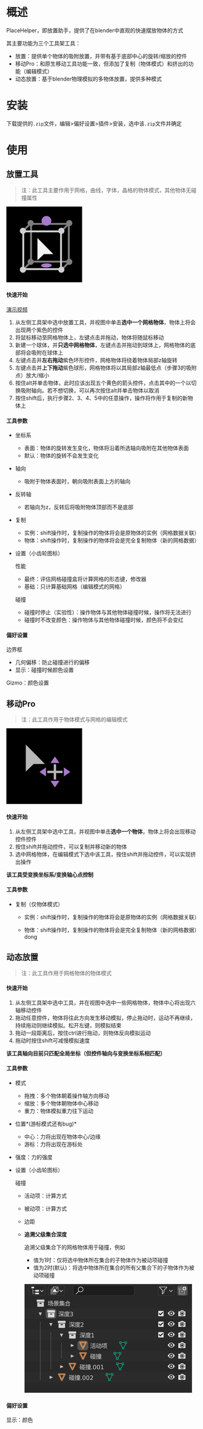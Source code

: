 # 概述

PlaceHelper，即放置助手，提供了在blender中直观的快速摆放物体的方式

其主要功能为三个工具架工具：

+ 放置：提供单个物体的吸附放置，并带有基于底部中心的旋转/缩放的控件
+ 移动Pro：和原生移动工具功能一致，但添加了复制（物体模式）和挤出的功能（编辑模式）
+ 动态放置：基于blender物理模拟的多物体放置，提供多种模式

# 安装

下载提供的`.zip`文件，编辑>偏好设置>插件>安装，选中该`.zip`文件并确定

# 使用

## 放置工具

> 注：此工具主要作用于网格，曲线，字体，晶格的物体模式，其他物体无碰撞属性

<img src="./docs/img_place.png" alt="img" style="zoom:50%;" />

#### 快速开始

[演示视频](./docs/test.mp4 ':include :type=video controls width=50%')

1. 从左侧工具架中选中放置工具，并视图中单击**选中一个网格物体**，物体上将会出现两个紫色的控件
2. 将鼠标移动至网格物体上，左键点击并拖动，物体将随鼠标移动
3. 新建一个球体，并**只选中网格物体**，左键点击并拖动到球体上，网格物体的底部将会吸附在球体上
4. 左键点击并**左右拖动**紫色环形控件，网格物体将绕着物体局部z轴旋转
5. 左键点击并**上下拖动**紫色球形，网格物体将以其局部z轴最低点（步骤3的吸附点）放大/缩小
6. 按住alt并单击物体，此时应该出现五个黄色的箭头控件，点击其中的一个以切换吸附轴向。若不想切换，可以再次按住alt并单击物体以取消
7. 按住shift后，执行步骤2、3、4、5中的任意操作，操作将作用于复制的新物体上

#### 工具参数

+ 坐标系

  + 表面：物体的旋转发生变化，物体将沿着所选轴向吸附在其他物体表面
  + 默认：物体的旋转不会发生变化

+ 轴向

  + 吸附于物体表面时，朝向吸附表面上方的轴向

+ 反转轴

  + 若轴向为z，反转后将吸附物体顶部而不是底部

+ 复制

  + 实例：shift操作时，复制操作的物体将会是原物体的实例（网格数据关联）
  + 物体：shift操作时，复制操作的物体将会是完全复制物体（新的网格数据）

+ 设置（小齿轮图标）

  性能

  + 最终：评估网格碰撞盒将计算网格的形态键，修改器
  + 基础：只计算基础网格（编辑模式的网格）

  碰撞

  + 碰撞时停止（实验性）：操作物体与其他物体碰撞时候，操作将无法进行
  + 碰撞时不改变颜色：操作物体与其他物体碰撞时候，颜色将不会变红

#### 偏好设置

边界框

+ 几何偏移：防止碰撞进行的偏移
+ 显示：碰撞时候颜色设置

Gizmo：颜色设置

## 移动Pro

> 注：此工具作用于物体模式与网格的编辑模式

<img src="./docs/img_trans.png" alt="img" style="zoom:50%;" />

#### 快速开始

1. 从左侧工具架中选中工具，并视图中单击**选中一个物体**，物体上将会出现移动控件控件
1. 按住shift并拖动控件，可以复制并移动新的物体
1. 选中网格物体，在编辑模式下选中该工具，按住shift并拖动控件，可以实现挤出操作

**该工具受变换坐标系/变换轴心点控制**

#### 工具参数

+ 复制（仅物体模式）

  + 实例：shift操作时，复制操作的物体将会是原物体的实例（网格数据关联）

  + 物体：shift操作时，复制操作的物体将会是完全复制物体（新的网格数据）dong



## 动态放置

> 注：此工具作用于网格物体的物体模式

#### 快速开始

1. 从左侧工具架中选中工具，并在视图中选中一些网格物体，物体中心将出现六轴移动控件
2. 拖动任意控件，物体将往此方向发生移动模拟，停止拖动时，运动不再继续，持续拖动则继续模拟。松开左键，则模拟结束
3. 拖动一段距离后，按住ctrl进行拖动，则物体反向模拟运动
4. 拖动时按住shift可减慢模拟速度

**该工具轴向目前只匹配全局坐标（但控件轴向与变换坐标系相匹配）**

#### 工具参数

+ 模式
  + 拖拽：多个物体朝着操作轴方向移动
  + 缩放：多个物体朝物体中心移动
  + 重力：物体模拟重力往下运动
+ 位置*(游标模式还有bug)*
  + 中心：力将出现在物体中心/边缘
  + 游标：力将出现在游标处

+ 强度：力的强度

+ 设置（小齿轮图标）

  碰撞

  + 活动项：计算方式

  + 被动项：计算方式

  + 边距

  + **追溯父级集合深度**

    追溯父级集合下的网格物体用于碰撞，例如

    + 值为1时：仅将选中物体所在集合的子物体作为被动项碰撞
    + 值为2时(默认)：将选中物体所在集合的所有父集合下的子物体作为被动项碰撞

    ![](./docs/coll_tips.png)
    
#### 偏好设置

显示：颜色